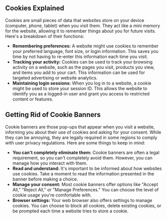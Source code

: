 ## Cookies Explained

Cookies are small pieces of data that websites store on your device (computer, phone, tablet) when you visit them. They act like a mini memory for the website, allowing it to remember things about you for future visits. Here's a breakdown of their functions:

* **Remembering preferences:**  A website might use cookies to remember your preferred language, font size, or login information. This saves you time by not having to re-enter this information each time you visit.
* **Tracking your activity:**  Cookies can be used to track your browsing activity on a website, such as the pages you visit, products you view, and items you add to your cart. This information can be used for targeted advertising or website analytics.
* **Maintaining login sessions:**  When you log in to a website, a cookie might be used to store your session ID. This allows the website to identify you as a logged-in user and grant you access to restricted content or features.


## Getting Rid of Cookie Banners

Cookie banners are those pop-ups that appear when you visit a website, informing you about their use of cookies and asking for your consent. While they can be annoying, they are legally required in some regions to comply with user privacy regulations.  Here are some things to keep in mind:

* **You can't completely eliminate them:**  Cookie banners are often a legal requirement, so you can't completely avoid them. However, you can manage how you interact with them.
* **Read and understand:**  It's important to be informed about how websites use cookies. Take a moment to read the information presented in the banner before making a choice.
* **Manage your consent:**  Most cookie banners offer options like "Accept All," "Reject All," or "Manage Preferences." You can choose the level of cookie usage you're comfortable with.
* **Browser settings:**  Your web browser also offers settings to manage cookies. You can choose to block all cookies, delete existing cookies, or be prompted each time a website tries to store a cookie.

